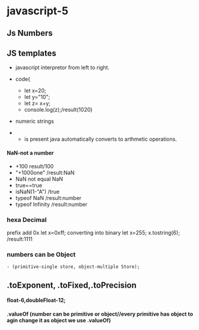 # javascript-5

## Js Numbers
## JS templates

- javascript interpretor from left to right.
- code{
    - let x=20;
    - let y="10";
    - let z= x+y;
    - console.log(z);/result(1020)
  
- numeric strings
- + is present java automatically converts to arthmetic operations.
#### NaN-not a number
-  +100     result/100
-  "+1000one"  /result:NaN
  - NaN not equal NaN
  - true==true
  - isNaN(1-"A")  /true
  - typeof NaN  /result:number
  - typeof Infinity  /result:number
### hexa Decimal
prefix add 0x
let x=0xff;
converting into binary
let x=255;
x.tostring(6);   /result:1111

### numbers can be Object
    - (primitive-single store, object-multiple Store);
## .toExponent, .toFixed,.toPrecision
#### float-6,doubleFloat-12;
#### .valueOf (number can be primitive or object//every primitive has object to agin change it as object we use .valueOf)
